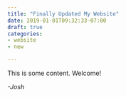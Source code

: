 ```yaml
---
title: "Finally Updated My Website"
date: 2019-01-01T09:32:33-07:00
draft: true
categories:
- website
- new

---
```


This is some content. Welcome!

*-Josh*

